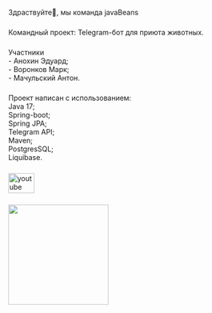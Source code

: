 <p align="left">Здраствуйте👋, мы команда javaBeans</p>

###

<p align="left">Командный проект: Telegram-бот для приюта животных.</p>

###

<p align="left">Участники <br>- Анохин Эдуард;     <br>- Воронков Марк;     <br>- Мачульский Антон.</p>

###

<p align="left">Проект написан с использованием:<br>    Java 17;<br>    Spring-boot;<br>    Spring JPA;<br>    Telegram API;<br>    Maven;<br>    PostgresSQL;<br>    Liquibase.</p>

###

<div align="left">
  <a href="https://www.youtube.com/watch?v=B7pJH_yfYYU&ab_channel=someMan" target="_blank">
    <img src="https://raw.githubusercontent.com/maurodesouza/profile-readme-generator/master/src/assets/icons/social/youtube/default.svg" width="52" height="40" alt="youtube logo"  />
  </a>
</div>

###

<div align="left">
  <img height="200" src="https://encrypted-tbn0.gstatic.com/images?q=tbn:ANd9GcRfFEdweWPwGX0mge-xV_c5ySRbI8yp2qDomnsp0rsMNGq8cSJaHk1Ckm_JYo1YQiEf7Lk&usqp=CAU"  />
</div>

###
